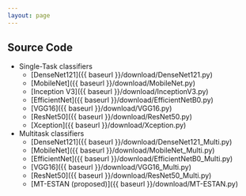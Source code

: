```yaml
---
layout: page
---
```

## Source Code

- Single-Task classifiers
	- [DenseNet121]({{ baseurl }}/download/DenseNet121.py)
	- [MobileNet]({{ baseurl }}/download/MobileNet.py)
	- [Inception V3]({{ baseurl }}/download/InceptionV3.py)
	- [EfficientNet]({{ baseurl }}/download/EfficientNetB0.py)
	- [VGG16]({{ baseurl }}/download/VGG16.py)
	- [ResNet50]({{ baseurl }}/download/ResNet50.py)
	- [Xception]({{ baseurl }}/download/Xception.py)
- Multitask classifiers
	- [DenseNet121]({{ baseurl }}/download/DenseNet121_Multi.py)
	- [MobileNet]({{ baseurl }}/download/MobileNet_Multi.py)
	- [EfficientNet]({{ baseurl }}/download/EfficientNetB0_Multi.py)
	- [VGG16]({{ baseurl }}/download/VGG16_Multi.py)
	- [ResNet50]({{ baseurl }}/download/ResNet50_Multi.py)
	- [MT-ESTAN (proposed)]({{ baseurl }}/download/MT-ESTAN.py)
